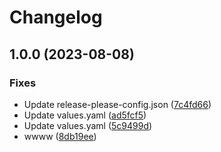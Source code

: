 # Changelog

## 1.0.0 (2023-08-08)


### Fixes

* Update release-please-config.json ([7c4fd66](https://github.com/dliskevch/rel/commit/7c4fd66a83ad00a3c2936d1758387b0a85305865))
* Update values.yaml ([ad5fcf5](https://github.com/dliskevch/rel/commit/ad5fcf53252d9eb815e99b0373be697f83fab566))
* Update values.yaml ([5c9499d](https://github.com/dliskevch/rel/commit/5c9499d5bd2eec7224cec2556d35fd525f8b826a))
* wwww ([8db19ee](https://github.com/dliskevch/rel/commit/8db19eeef466da12eac04d2361ee504394e94a87))
